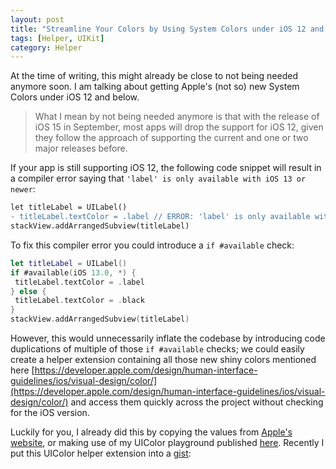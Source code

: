 ```yaml
---
layout: post
title: "Streamline Your Colors by Using System Colors under iOS 12 and Below"
tags: [Helper, UIKit]
category: Helper
---
```


At the time of writing, this might already be close to not being needed anymore soon. I am talking about getting Apple's (not so) new System Colors under iOS 12 and below.

> What I mean by not being needed anymore is that with the release of iOS 15 in September, most apps will drop the support for iOS 12, given they follow the approach of supporting the current and one or two major releases before.

If your app is still supporting iOS 12, the following code snippet will result in a compiler error saying that `'label' is only available with iOS 13 or newer`:

```diff
let titleLabel = UILabel()
- titleLabel.textColor = .label // ERROR: 'label' is only available with iOS 13 or newer`
stackView.addArrangedSubview(titleLabel)
```

To fix this compiler error you could introduce a `if #available` check:

```swift
let titleLabel = UILabel()
if #available(iOS 13.0, *) {
 titleLabel.textColor = .label
} else {
 titleLabel.textColor = .black
}
stackView.addArrangedSubview(titleLabel)
```

However, this would unnecessarily inflate the codebase by introducing code duplications of multiple of those `if #available` checks; we could easily create a helper extension containing all those new shiny colors mentioned here
[https://developer.apple.com/design/human-interface-guidelines/ios/visual-design/color/](https://developer.apple.com/design/human-interface-guidelines/ios/visual-design/color/)
and access them quickly across the project without checking for the iOS version.

Luckily for you, I already did this by copying the values from [Apple's website](https://developer.apple.com/design/human-interface-guidelines/ios/visual-design/color/), or making use of my UIColor playground published [here](https://github.com/hoppsen/uicolors). Recently I put this UIColor helper extension into a [gist](https://gist.github.com/hoppsen/f3cbe2dd51ad40cfe80609b2e9bebada):

<script src="https://gist.github.com/hoppsen/f3cbe2dd51ad40cfe80609b2e9bebada.js"></script>
